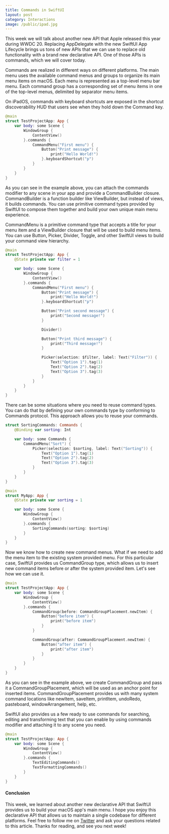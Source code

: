 ```yaml
---
title: Commands in SwiftUI
layout: post
category: Interactions
image: /public/ipad.jpg
---
```


This week we will talk about another new API that Apple released this year during WWDC 20. Replacing AppDelegate with the new SwiftUI App Lifecycle brings us tons of new APIs that we can use to replace old functionality with a brand new declarative API. One of those APIs is commands, which we will cover today.

Commands are realized in different ways on different platforms. The main menu uses the available command menus and groups to organize its main menu items on macOS. Each menu is represented as a top-level menu bar menu. Each command group has a corresponding set of menu items in one of the top-level menus, delimited by separator menu items.

On iPadOS, commands with keyboard shortcuts are exposed in the shortcut discoverability HUD that users see when they hold down the Command key.

```swift
@main
struct TestProjectApp: App {
    var body: some Scene {
        WindowGroup {
            ContentView()
        }.commands {
            CommandMenu("First menu") {
                Button("Print message") {
                    print("Hello World!")
                }.keyboardShortcut("p")
            }
        }
    }
}
```

As you can see in the example above, you can attach the commands modifier to any scene in your app and provide a CommandBuilder closure. CommandBuilder is a function builder like ViewBuilder, but instead of views, it builds commands. You can use primitive command types provided by SwiftUI to compose them together and build your own unique main menu experience.

CommandMenu is a primitive command type that accepts a title for your menu item and a ViewBuilder closure that will be used to build menu items. You can use Button, Picker, Divider, Toggle, and other SwiftUI views to build your command view hierarchy.

```swift
@main
struct TestProjectApp: App {
    @State private var filter = 1

    var body: some Scene {
        WindowGroup {
            ContentView()
        }.commands {
            CommandMenu("First menu") {
                Button("Print message") {
                    print("Hello World!")
                }.keyboardShortcut("p")

                Button("Print second message") {
                    print("Second message!")
                }

                Divider()

                Button("Print third message") {
                    print("Third message!")
                }

                Picker(selection: $filter, label: Text("Filter")) {
                    Text("Option 1").tag(1)
                    Text("Option 2").tag(2)
                    Text("Option 3").tag(3)
                }
            }
        }
    }
}
```

There can be some situations where you need to reuse command types. You can do that by defining your own commands type by conforming to Commands protocol. This approach allows you to reuse your commands.

```swift
struct SortingCommands: Commands {
    @Binding var sorting: Int

    var body: some Commands {
        CommandMenu("Sort") {
            Picker(selection: $sorting, label: Text("Sorting")) {
                Text("Option 1").tag(1)
                Text("Option 2").tag(2)
                Text("Option 3").tag(3)
            }
        }
    }
}

@main
struct MyApp: App {
    @State private var sorting = 1

    var body: some Scene {
        WindowGroup {
            ContentView()
        }.commands {
            SortingCommands(sorting: $sorting)
        }
    }
}
```

Now we know how to create new command menus. What if we need to add the menu item to the existing system provided menu. For this particular case, SwiftUI provides us CommandGroup type, which allows us to insert new command items before or after the system provided item. Let's see how we can use it.

```swift
@main
struct TestProjectApp: App {
    var body: some Scene {
        WindowGroup {
            ContentView()
        }.commands {
            CommandGroup(before: CommandGroupPlacement.newItem) {
                Button("before item") {
                    print("before item")
                }
            }

            CommandGroup(after: CommandGroupPlacement.newItem) {
                Button("after item") {
                    print("after item")
                }
            }
        }
    }
}
```

As you can see in the example above, we create CommandGroup and pass it a CommandGroupPlacement, which will be used as an anchor point for inserted items. CommandGroupPlacement provides us with many system command locations like newItem, saveItem, printItem, undoRedo, pasteboard, windowArrangement, help, etc.

SwiftUI also provides us a few ready to use commands for searching, editing and transforming text that you can enable by using commands modifier and attaching it to any scene you need.

```swift
@main
struct TestProjectApp: App {
    var body: some Scene {
        WindowGroup {
            ContentView()
        }.commands {
            TextEditingCommands()
            TextFormattingCommands()
        }
    }
}
```

#### Conclusion
This week, we learned about another new declarative API that SwiftUI provides us to build your macOS app's main menu. I hope you enjoy this declarative API that allows us to maintain a single codebase for different platforms. Feel free to follow me on [Twitter](https://twitter.com/mecid) and ask your questions related to this article. Thanks for reading, and see you next week!
